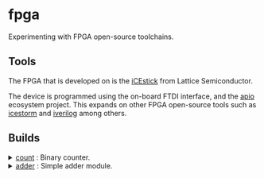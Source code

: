 # fpga
Experimenting with FPGA open-source toolchains.

## Tools

The FPGA that is developed on is the [iCEstick](www.latticesemi.com/icestick)
from Lattice Semiconductor.

The device is programmed using the on-board FTDI interface, and the
[apio](https://github.com/FPGAwars/apio) ecosystem project. This expands on
other FPGA open-source tools such as
[icestorm](http://www.clifford.at/icestorm/) and
[iverilog](http://iverilog.icarus.com/) among others.

## Builds

<details>
	<summary><a href="./count">count</a> : Binary counter.</summary>
	<img src="count/out.svg">
</details>
<details>
	<summary><a href="./adder">adder</a> : Simple adder module.</summary>
	<img src="adder/out.svg">
</details>
